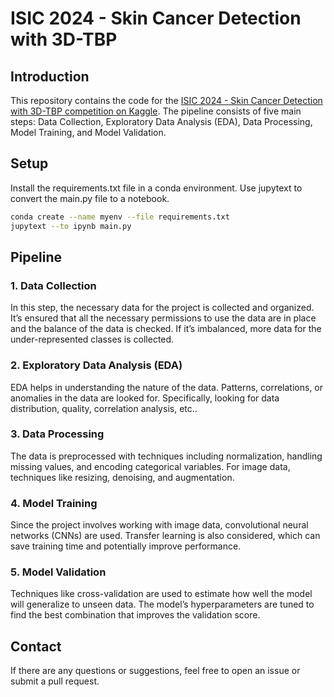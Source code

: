 # ISIC 2024 - Skin Cancer Detection with 3D-TBP

## Introduction
This repository contains the code for the [ISIC 2024 - Skin Cancer Detection with 3D-TBP competition on Kaggle](https://www.kaggle.com/competitions/isic-2024-challenge). The pipeline consists of five main steps: Data Collection, Exploratory Data Analysis (EDA), Data Processing, Model Training, and Model Validation.

## Setup
Install the requirements.txt file in a conda environment. Use jupytext to convert the main.py file to a notebook.
```bash
conda create --name myenv --file requirements.txt
jupytext --to ipynb main.py
```

## Pipeline

### 1. Data Collection
In this step, the necessary data for the project is collected and organized. It’s ensured that all the necessary permissions to use the data are in place and the balance of the data is checked. If it’s imbalanced, more data for the under-represented classes is collected.

### 2. Exploratory Data Analysis (EDA)
EDA helps in understanding the nature of the data. Patterns, correlations, or anomalies in the data are looked for. Specifically, looking for data distribution, quality, correlation analysis, etc..

### 3. Data Processing
The data is preprocessed with techniques including normalization, handling missing values, and encoding categorical variables. For image data, techniques like resizing, denoising, and augmentation.

### 4. Model Training
Since the project involves working with image data, convolutional neural networks (CNNs) are used. Transfer learning is also considered, which can save training time and potentially improve performance.

### 5. Model Validation
Techniques like cross-validation are used to estimate how well the model will generalize to unseen data. The model’s hyperparameters are tuned to find the best combination that improves the validation score.

## Contact
If there are any questions or suggestions, feel free to open an issue or submit a pull request.
